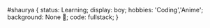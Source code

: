 #shaurya { 
  status: Learning; 
  display: boy; 
  hobbies: 'Coding','Anime'; 
  background: None 🔨; 
  code: fullstack; 
}
